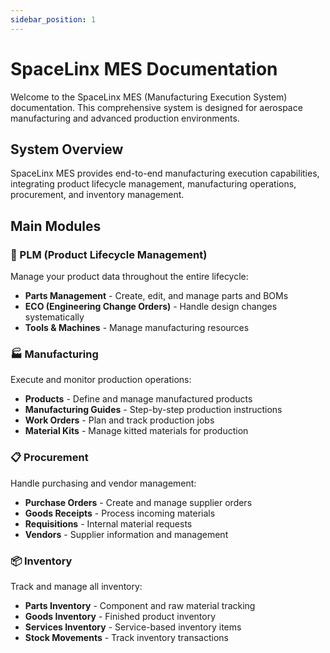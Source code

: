 ```yaml
---
sidebar_position: 1
---
```


# SpaceLinx MES Documentation

Welcome to the SpaceLinx MES (Manufacturing Execution System) documentation. This comprehensive system is designed for aerospace manufacturing and advanced production environments.

## System Overview

SpaceLinx MES provides end-to-end manufacturing execution capabilities, integrating product lifecycle management, manufacturing operations, procurement, and inventory management.

## Main Modules

### 🔧 PLM (Product Lifecycle Management)

Manage your product data throughout the entire lifecycle:

- **Parts Management** - Create, edit, and manage parts and BOMs
- **ECO (Engineering Change Orders)** - Handle design changes systematically
- **Tools & Machines** - Manage manufacturing resources

### 🏭 Manufacturing

Execute and monitor production operations:

- **Products** - Define and manage manufactured products
- **Manufacturing Guides** - Step-by-step production instructions
- **Work Orders** - Plan and track production jobs
- **Material Kits** - Manage kitted materials for production

### 📋 Procurement

Handle purchasing and vendor management:

- **Purchase Orders** - Create and manage supplier orders
- **Goods Receipts** - Process incoming materials
- **Requisitions** - Internal material requests
- **Vendors** - Supplier information and management

### 📦 Inventory

Track and manage all inventory:

- **Parts Inventory** - Component and raw material tracking
- **Goods Inventory** - Finished product inventory
- **Services Inventory** - Service-based inventory items
- **Stock Movements** - Track inventory transactions
